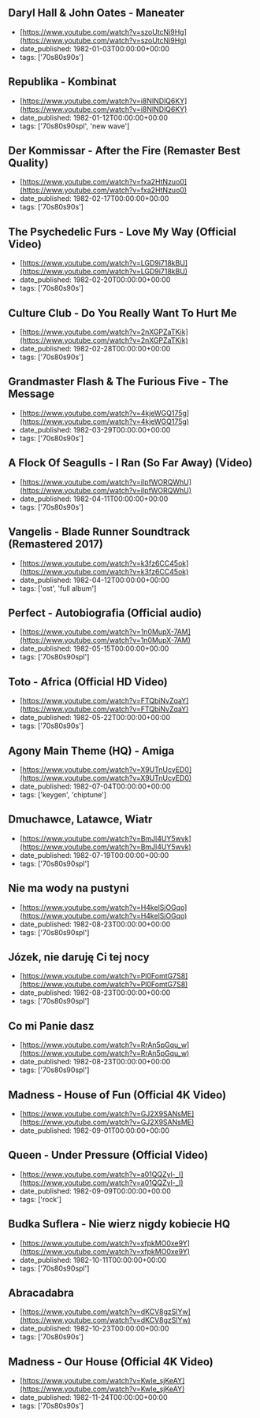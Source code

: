  ## Daryl Hall & John Oates - Maneater
 - [https://www.youtube.com/watch?v=szoUtcNi9Hg](https://www.youtube.com/watch?v=szoUtcNi9Hg)
 - date_published: 1982-01-03T00:00:00+00:00
 - tags: ['70s80s90s']

 ## Republika - Kombinat
 - [https://www.youtube.com/watch?v=i8NINDlQ6KY](https://www.youtube.com/watch?v=i8NINDlQ6KY)
 - date_published: 1982-01-12T00:00:00+00:00
 - tags: ['70s80s90spl', 'new wave']

 ## Der Kommissar - After the Fire (Remaster Best Quality)
 - [https://www.youtube.com/watch?v=fxa2HtNzuo0](https://www.youtube.com/watch?v=fxa2HtNzuo0)
 - date_published: 1982-02-17T00:00:00+00:00
 - tags: ['70s80s90s']

 ## The Psychedelic Furs - Love My Way (Official Video)
 - [https://www.youtube.com/watch?v=LGD9i718kBU](https://www.youtube.com/watch?v=LGD9i718kBU)
 - date_published: 1982-02-20T00:00:00+00:00
 - tags: ['70s80s90s']

 ## Culture Club - Do You Really Want To Hurt Me
 - [https://www.youtube.com/watch?v=2nXGPZaTKik](https://www.youtube.com/watch?v=2nXGPZaTKik)
 - date_published: 1982-02-28T00:00:00+00:00
 - tags: ['70s80s90s']

 ## Grandmaster Flash & The Furious Five - The Message
 - [https://www.youtube.com/watch?v=4kjeWGQ175g](https://www.youtube.com/watch?v=4kjeWGQ175g)
 - date_published: 1982-03-29T00:00:00+00:00
 - tags: ['70s80s90s']

 ## A Flock Of Seagulls - I Ran (So Far Away) (Video)
 - [https://www.youtube.com/watch?v=iIpfWORQWhU](https://www.youtube.com/watch?v=iIpfWORQWhU)
 - date_published: 1982-04-11T00:00:00+00:00
 - tags: ['70s80s90s']

 ## Vangelis - Blade Runner Soundtrack (Remastered 2017)
 - [https://www.youtube.com/watch?v=k3fz6CC45ok](https://www.youtube.com/watch?v=k3fz6CC45ok)
 - date_published: 1982-04-12T00:00:00+00:00
 - tags: ['ost', 'full album']

 ## Perfect - Autobiografia (Official audio)
 - [https://www.youtube.com/watch?v=1n0MupX-7AM](https://www.youtube.com/watch?v=1n0MupX-7AM)
 - date_published: 1982-05-15T00:00:00+00:00
 - tags: ['70s80s90spl']

 ## Toto - Africa (Official HD Video)
 - [https://www.youtube.com/watch?v=FTQbiNvZqaY](https://www.youtube.com/watch?v=FTQbiNvZqaY)
 - date_published: 1982-05-22T00:00:00+00:00
 - tags: ['70s80s90s']

 ## Agony Main Theme (HQ) - Amiga
 - [https://www.youtube.com/watch?v=X9UTnUcyED0](https://www.youtube.com/watch?v=X9UTnUcyED0)
 - date_published: 1982-07-04T00:00:00+00:00
 - tags: ['keygen', 'chiptune']

 ## Dmuchawce, Latawce, Wiatr
 - [https://www.youtube.com/watch?v=BmJl4UY5wvk](https://www.youtube.com/watch?v=BmJl4UY5wvk)
 - date_published: 1982-07-19T00:00:00+00:00
 - tags: ['70s80s90spl']

 ## Nie ma wody na pustyni
 - [https://www.youtube.com/watch?v=H4kelSjOGqo](https://www.youtube.com/watch?v=H4kelSjOGqo)
 - date_published: 1982-08-23T00:00:00+00:00
 - tags: ['70s80s90spl']

 ## Józek, nie daruję Ci tej nocy
 - [https://www.youtube.com/watch?v=Pl0FomtG7S8](https://www.youtube.com/watch?v=Pl0FomtG7S8)
 - date_published: 1982-08-23T00:00:00+00:00
 - tags: ['70s80s90spl']

 ## Co mi Panie dasz
 - [https://www.youtube.com/watch?v=RrAn5pGqu_w](https://www.youtube.com/watch?v=RrAn5pGqu_w)
 - date_published: 1982-08-23T00:00:00+00:00
 - tags: ['70s80s90spl']

 ## Madness - House of Fun (Official 4K Video)
 - [https://www.youtube.com/watch?v=GJ2X9SANsME](https://www.youtube.com/watch?v=GJ2X9SANsME)
 - date_published: 1982-09-01T00:00:00+00:00

 ## Queen - Under Pressure (Official Video)
 - [https://www.youtube.com/watch?v=a01QQZyl-_I](https://www.youtube.com/watch?v=a01QQZyl-_I)
 - date_published: 1982-09-09T00:00:00+00:00
 - tags: ['rock']

 ## Budka Suflera - Nie wierz nigdy kobiecie HQ
 - [https://www.youtube.com/watch?v=xfpkMO0xe9Y](https://www.youtube.com/watch?v=xfpkMO0xe9Y)
 - date_published: 1982-10-11T00:00:00+00:00
 - tags: ['70s80s90spl']

 ## Abracadabra
 - [https://www.youtube.com/watch?v=dKCV8gzSlYw](https://www.youtube.com/watch?v=dKCV8gzSlYw)
 - date_published: 1982-10-23T00:00:00+00:00
 - tags: ['70s80s90s']

 ## Madness - Our House (Official 4K Video)
 - [https://www.youtube.com/watch?v=KwIe_sjKeAY](https://www.youtube.com/watch?v=KwIe_sjKeAY)
 - date_published: 1982-11-24T00:00:00+00:00
 - tags: ['70s80s90s']

